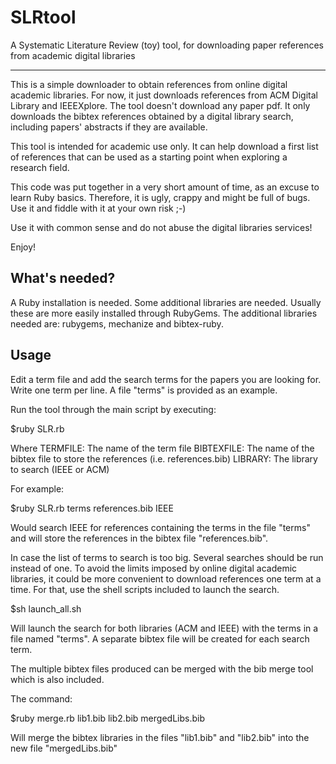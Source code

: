 SLRtool
=======

A Systematic Literature Review (toy) tool, for downloading paper references from academic digital libraries

-------------------------------------------
This is a simple downloader to obtain references from online digital academic libraries. For now, it just downloads references from ACM Digital Library and IEEEXplore. The tool doesn't download any paper pdf. It only downloads the bibtex references obtained by a digital library search, including papers' abstracts if they are available.

This tool is intended for academic use only. It can help download a first list of references that can be used as a starting point when exploring a research field.

This code was put together in a very short amount of time, as an excuse to learn Ruby basics. Therefore, it is ugly, crappy and might be full of bugs. Use it and fiddle with it at your own risk ;-)

Use it with common sense and do not abuse the digital libraries services!

Enjoy!


What's needed?
-----
A Ruby installation is needed. Some additional libraries are needed. Usually these are more easily installed through RubyGems. The additional libraries needed are: rubygems, mechanize and bibtex-ruby.


Usage
-----
Edit a term file and add the search terms for the papers you are looking for. Write one term per line. A file "terms" is provided as an example.

Run the tool through the main script by executing:

 $ruby SLR.rb <TERMFILE> <BIBTEXFILE> <LIBRARY>

Where
 TERMFILE:	The name of the term file
 BIBTEXFILE:	The name of the bibtex file to store the references (i.e. references.bib)
 LIBRARY: 	The library to search (IEEE or ACM)

For example:

 $ruby SLR.rb terms references.bib IEEE

Would search IEEE for references containing the terms in the file "terms" and will store the references in the bibtex file "references.bib".


In case the list of terms to search is too big. Several searches should be run instead of one. To avoid the limits imposed by online digital academic libraries, it could be more convenient to download references one term at a time. For that, use the shell scripts included to launch the search.

 $sh launch_all.sh

Will launch the search for both libraries (ACM and IEEE) with the terms in a file named "terms".
A separate bibtex file will be created for each search term.

The multiple bibtex files produced can be merged with the bib merge tool which is also included.

The command:

 $ruby merge.rb lib1.bib lib2.bib mergedLibs.bib

Will merge the bibtex libraries in the files "lib1.bib" and "lib2.bib" into the new file "mergedLibs.bib"


